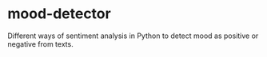 # mood-detector
Different ways of sentiment analysis in Python to detect mood as positive or negative from texts.

